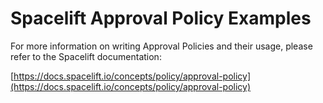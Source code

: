 # Spacelift Approval Policy Examples

For more information on writing Approval Policies and their usage, please refer to the Spacelift documentation:

[https://docs.spacelift.io/concepts/policy/approval-policy](https://docs.spacelift.io/concepts/policy/approval-policy)
